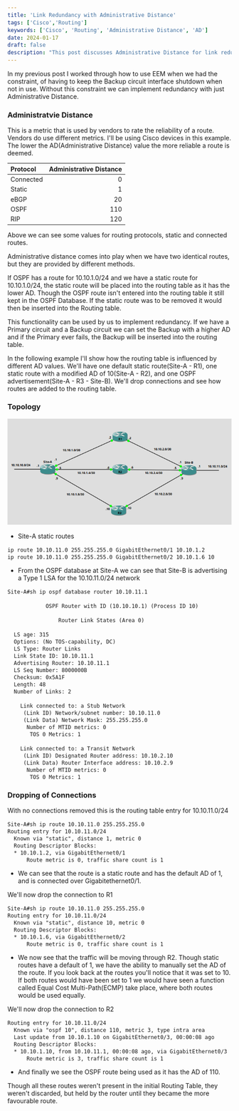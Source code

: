 ```yaml
---
title: 'Link Redundancy with Administrative Distance'
tags: ['Cisco','Routing']
keywords: ['Cisco', 'Routing', 'Administrative Distance', 'AD']
date: 2024-01-17
draft: false
description: "This post discusses Administrative Distance for link redundancy on Cisco routers"
---
```


In my previous post I worked through how to use EEM when we had the constraint, of having to keep the Backup circuit interface shutdown when not in use. Without this constraint we can implement redundancy with just Administrative Distance.

### Administratvie Distance ###
This is a metric that is used by vendors to rate the reliability of a route. Vendors do use different metrics. I'll be using Cisco devices in this example. The lower the AD(Administrative Distance) value the more reliable a route is deemed.

|Protocol        |Administrative Distance|
|:---------------|----------------------:|
|Connected       | 0|
|Static          | 1 |
|eBGP            | 20|
|OSPF            | 110|
|RIP             | 120|

Above we can see some values for routing protocols, static and connected routes.

Administrative distance comes into play when we have two identical routes, but they are provided by different methods. 

If OSPF has a route for 10.10.1.0/24 and we have a static route for 10.10.1.0/24, the static route will be placed into the routing table as it has the lower AD. Though the OSPF route isn't entered into the routing table it still kept in the OSPF Database. If the static route was to be removed it would then be inserted into the Routing table.

This functionality can be used by us to implement redundancy. If we have a Primary circuit and a Backup circuit we can set the Backup with a higher AD and if the Primary ever fails, the Backup will be inserted into the routing table.

In the following example I'll show how the routing table is influenced by different AD values. We'll have one default static route(Site-A - R1), one static route with a modified AD of 10(Site-A - R2), and one OSPF advertisement(Site-A - R3 - Site-B). We'll drop connections and see how routes are added to the routing table.

### Topology ###

![Topology](topology.png)

- Site-A static routes
```
ip route 10.10.11.0 255.255.255.0 GigabitEthernet0/1 10.10.1.2
ip route 10.10.11.0 255.255.255.0 GigabitEthernet0/2 10.10.1.6 10
```
- From the OSPF database at Site-A we can see that Site-B is advertising a Type 1 LSA for the 10.10.11.0/24 network
```
Site-A#sh ip ospf database router 10.10.11.1 

            OSPF Router with ID (10.10.10.1) (Process ID 10)

                Router Link States (Area 0)

  LS age: 315
  Options: (No TOS-capability, DC)
  LS Type: Router Links
  Link State ID: 10.10.11.1
  Advertising Router: 10.10.11.1
  LS Seq Number: 8000000B
  Checksum: 0x5A1F
  Length: 48
  Number of Links: 2

    Link connected to: a Stub Network
     (Link ID) Network/subnet number: 10.10.11.0
     (Link Data) Network Mask: 255.255.255.0
      Number of MTID metrics: 0
       TOS 0 Metrics: 1

    Link connected to: a Transit Network
     (Link ID) Designated Router address: 10.10.2.10
     (Link Data) Router Interface address: 10.10.2.9
      Number of MTID metrics: 0
       TOS 0 Metrics: 1
```

### Dropping of Connections ###

With no connections removed this is the routing table entry for 10.10.11.0/24
```
Site-A#sh ip route 10.10.11.0 255.255.255.0
Routing entry for 10.10.11.0/24
  Known via "static", distance 1, metric 0
  Routing Descriptor Blocks:
  * 10.10.1.2, via GigabitEthernet0/1
      Route metric is 0, traffic share count is 1
```
- We can see that the route is a static route and has the default AD of 1, and is connected over Gigabitethernet0/1.


We'll now drop the connection to R1
```
Site-A#sh ip route 10.10.11.0 255.255.255.0  
Routing entry for 10.10.11.0/24
  Known via "static", distance 10, metric 0
  Routing Descriptor Blocks:
  * 10.10.1.6, via GigabitEthernet0/2
      Route metric is 0, traffic share count is 1
```
- We now see that the traffic will be moving through R2. Though static routes have a default of 1, we have the ability to manually set the AD of the route. If you look back at the routes you'll notice that it was set to 10. If both routes would have been set to 1 we would have seen a function called Equal Cost Multi-Path(ECMP) take place, where both routes would be used equally.

We'll now drop the connection to R2

```
Routing entry for 10.10.11.0/24
  Known via "ospf 10", distance 110, metric 3, type intra area
  Last update from 10.10.1.10 on GigabitEthernet0/3, 00:00:08 ago
  Routing Descriptor Blocks:
  * 10.10.1.10, from 10.10.11.1, 00:00:08 ago, via GigabitEthernet0/3
      Route metric is 3, traffic share count is 1
```
- And finally we see the OSPF route being used as it has the AD of 110.

Though all these routes weren't present in the initial Routing Table, they weren't discarded, but held by the router until they became the more favourable route.


